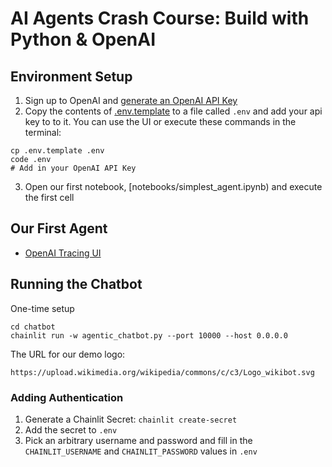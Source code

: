 # AI Agents Crash Course: Build with Python & OpenAI

## Environment Setup

1) Sign up to OpenAI and [generate an OpenAI API Key](https://platform.openai.com/api-keys)
2) Copy the contents of [.env.template](.env.template) to a file called `.env` and add your api key to to it. You can use the UI or execute these commands in the terminal:
```
cp .env.template .env
code .env
# Add in your OpenAI API Key
```
3) Open our first notebook, [notebooks/simplest_agent.ipynb) and execute the first cell

## Our First Agent

* [OpenAI Tracing UI](https://platform.openai.com/logs?api=traces)

## Running the Chatbot
One-time setup
```
cd chatbot
chainlit run -w agentic_chatbot.py --port 10000 --host 0.0.0.0
```

The URL for our demo logo: 
```
https://upload.wikimedia.org/wikipedia/commons/c/c3/Logo_wikibot.svg
```

### Adding Authentication
1) Generate a Chainlit Secret: `chainlit create-secret`
2) Add the secret to `.env`
3) Pick an arbitrary username and password and fill in the `CHAINLIT_USERNAME` and `CHAINLIT_PASSWORD` values in `.env`
